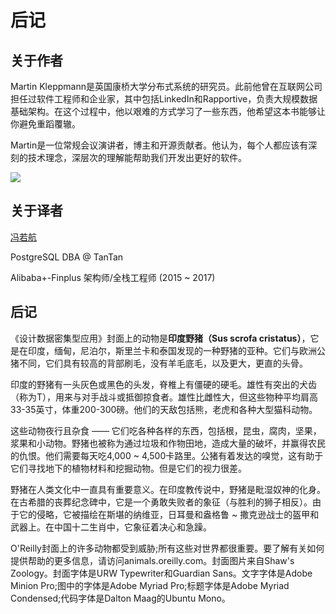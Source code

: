 # 后记

## 关于作者

Martin Kleppmann是英国康桥大学分布式系统的研究员。此前他曾在互联网公司担任过软件工程师和企业家，其中包括LinkedIn和Rapportive，负责大规模数据基础架构。在这个过程中，他以艰难的方式学习了一些东西，他希望这本书能够让你避免重蹈覆辙。

Martin是一位常规会议演讲者，博主和开源贡献者。他认为，每个人都应该有深刻的技术理念，深层次的理解能帮助我们开发出更好的软件。

![](http://martin.kleppmann.com/2017/03/ddia-poster.jpg)



## 关于译者

[冯若航](https://vonng.com/about)

PostgreSQL DBA @ TanTan

Alibaba+-Finplus 架构师/全栈工程师 (2015 ~ 2017)



## 后记

《设计数据密集型应用》封面上的动物是**印度野猪（Sus scrofa cristatus）**，它是在印度，缅甸，尼泊尔，斯里兰卡和泰国发现的一种野猪的亚种。它们与欧洲公猪不同，它们具有较高的背部刷毛，没有羊毛底毛，以及更大，更直的头骨。

印度的野猪有一头灰色或黑色的头发，脊椎上有僵硬的硬毛。雄性有突出的犬齿（称为T），用来与对手战斗或抵御掠食者。雄性比雌性大，但这些物种平均肩高33-35英寸，体重200-300磅。他们的天敌包括熊，老虎和各种大型猫科动物。

这些动物夜行且杂食 —— 它们吃各种各样的东西，包括根，昆虫，腐肉，坚果，浆果和小动物。野猪也被称为通过垃圾和作物田地，造成大量的破坏，并赢得农民的仇恨。他们需要每天吃4,000 ~ 4,500卡路里。公猪有着发达的嗅觉，这有助于它们寻找地下的植物材料和挖掘动物。但是它们的视力很差。

野猪在人类文化中一直具有重要意义。在印度教传说中，野猪是毗湿奴神的化身。在古希腊的丧葬纪念碑中，它是一个勇敢失败者的象征（与胜利的狮子相反）。由于它的侵略，它被描绘在斯堪的纳维亚，日耳曼和盎格鲁 ~ 撒克逊战士的盔甲和武器上。在中国十二生肖中，它象征着决心和急躁。

O'Reilly封面上的许多动物都受到威胁;所有这些对世界都很重要。要了解有关如何提供帮助的更多信息，请访问animals.oreilly.com。封面图片来自Shaw's Zoology。封面字体是URW Typewriter和Guardian Sans。文字字体是Adobe Minion Pro;图中的字体是Adobe Myriad Pro;标题字体是Adobe Myriad Condensed;代码字体是Dalton Maag的Ubuntu Mono。
